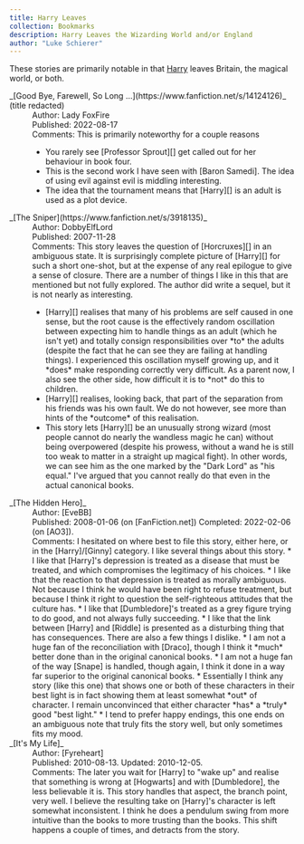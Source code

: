 ```yaml
---
title: Harry Leaves
collection: Bookmarks
description: Harry Leaves the Wizarding World and/or England
author: "Luke Schierer"
---
```


These stories are primarily notable in that [Harry][] leaves Britain, the
magical world, or both.

<dl>
  <dt>_[Good Bye, Farewell, So Long …](https://www.fanfiction.net/s/14124126)_ (title redacted)</dt>
  <dd>Author: Lady FoxFire</dd>
  <dd>Published: 2022-08-17</dd>
  <dd>Comments: This is primarily noteworthy for a couple reasons<ul>
      <li>You rarely see [Professor Sprout][] get called out for her behaviour in book four.</li>
      <li>This is the second work I have seen with [Baron Samedi].  The idea of using evil against evil is middling interesting.</li>
      <li>The idea that the tournament means that [Harry][] is an adult is used as a plot device.</li></ul></dd>

  <dt>_[The Sniper](https://www.fanfiction.net/s/3918135)_</dt>
  <dd>Author: DobbyElfLord</dd>
  <dd>Published: 2007-11-28</dd>
  <dd>Comments: This story leaves the question of [Horcruxes][] in an ambiguous
      state.  It is surprisingly complete picture of [Harry][] for such a short
      one-shot, but at the expense of any real epilogue to give a sense of
      closure.  There are a number of things I like in this that are mentioned
      but not fully explored.  The author did write a sequel, but it is not
      nearly as interesting.<ul>
      <li>[Harry][] realises that many of his problems are self caused in one
          sense, but the root cause is the effectively random oscillation between
          expecting him to handle things as an adult (which he isn't yet) and
          totally consign responsibilities over *to* the adults (despite the fact
          that he can see they are failing at handling things).  I experienced
          this oscillation myself growing up, and it *does* make responding
          correctly very difficult.  As a parent now, I also see the other side,
          how difficult it is to *not* do this to children.</li>
      <li>[Harry][] realises, looking back, that part of the separation from his
          friends was his own fault.  We do not however, see more than hints of
          the *outcome* of this realisation.</li>
      <li>This story lets [Harry][] be an unusually strong wizard (most people
          cannot do nearly the wandless magic he can) without being overpowered
          (despite his prowess, without a wand he is still too weak to matter in
          a straight up magical fight).  In other words, we can see him as the
          one marked by the "Dark Lord" as "his equal."  I've argued that you
          cannot really do that even in the actual canonical books.</li></ul></dd>
  <dt>_[The Hidden Hero]_</dt>
  <dd>Author: [EveBB]</dd>
  <dd>Published: 2008-01-06 (on [FanFiction.net]) Completed: 2022-02-06 (on [AO3]).</dd>
  <dd>
    Comments: I hesitated on where best to file this story, either here, or in the [Harry]/[Ginny]
    category.  I like several things about this story.  
    * I like that [Harry]'s depression is treated as a disease that must be treated, and which compromises the legitimacy of his choices. 
    * I like that the reaction to that depression is treated as morally ambiguous.  Not because I think he would have been right to refuse treatment, but because I think it right to question the self-righteous attitudes that the culture has. 
    * I like that [Dumbledore]'s treated as a grey figure trying to do good, and not always fully succeeding. 
    * I like that the link between [Harry] and [Riddle] is presented as a disturbing thing that has consequences. 
    There are also a few things I dislike. 
    * I am not a huge fan of the reconciliation with [Draco], though I think it *much* better done than in the original canonical books. 
    * I am not a huge fan of the way [Snape] is handled, though again, I think it done in a way far superior to the original canonical books. 
    * Essentially I think any story (like this one) that shows one or both of these characters in their best light is in fact showing them at least somewhat *out* of character. I remain unconvinced that either character *has* a *truly* good "best light." 
    * I tend to prefer happy endings, this one ends on an ambiguous note that truly fits the story well, but only sometimes fits my mood. 
  </dd>

  <dt>_[It's My Life]_</dt>
  <dd>Author: [Fyreheart]</dd>
  <dd>Published: 2010-08-13.  Updated: 2010-12-05.</dd>
  <dd>
    Comments: The later you wait for [Harry] to "wake up" and realise that something is wrong at [Hogwarts] and with [Dumbledore], the less believable it is.   This story handles that aspect, the branch point, very well.  I believe the resulting take on [Harry]'s character is left somewhat inconsistent.  I think he does a pendulum swing from more intuitive than the books to more trusting than the books.  This shift happens a couple of times, and detracts from the story.  
  </dd>
  
</dl>

[Hogwarts]: /Harrypedia/Hogwarts/
[Riddle]: /Harrypedia/people/Riddle/Tom_Marvolo/
[FanFiction.net]: https://www.fanfiction.net
[AO3]: https://www.archiveofourown.org
[Snape]: /Harrypedia/people/Snape/Severus//
[Draco]: /Harrypedia/people/Malfoy/Draco_Lucius/
[Dumbledore]: /Harrypedia/people/Dumbledore/Albus_Percival_Wulfric_Brian/
[Ginny]: /Harrypedia/people/Weasley/Ginevra_Molly/
[Harry]: /Harrypedia/people/Potter/Harry_James/
[Professor Sprout]: /Harrypedia/people/Sprout/Pomona/
[Baron Samedi]: https://en.wikipedia.org/wiki/Baron_Samedi
[Horcruxes]: /Harrypedia/magic/dark/horcruxes
[The Hidden Hero]: https://archiveofourown.org/works/36929347
[EveBB]: https://archiveofourown.org/users/EveBB/pseuds/EveBB
[It's My Life]: https://www.fanfiction.net/s/6234089/
[Fyreheart]: https://www.fanfiction.net/u/1788452/Fyreheart
